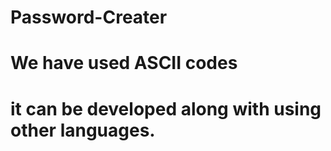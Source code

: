 # Password-Creater
# We have used ASCII codes
# it can be developed along with using other languages.
